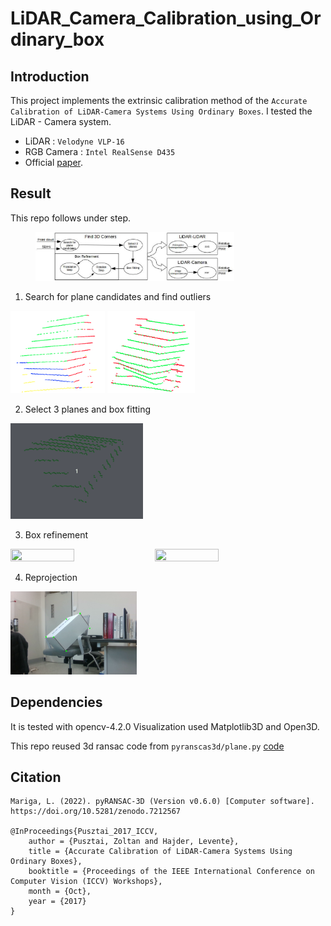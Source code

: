 # LiDAR_Camera_Calibration_using_Ordinary_box

Introduction
------------
This project implements the extrinsic calibration method of the ``Accurate Calibration of LiDAR-Camera Systems Using Ordinary Boxes``. I tested the LiDAR - Camera system. 
* LiDAR : ``Velodyne VLP-16`` 
* RGB Camera : ``Intel RealSense D435``
* Official [paper](https://openaccess.thecvf.com/content_ICCV_2017_workshops/w6/html/Pusztai_Accurate_Calibration_of_ICCV_2017_paper.html).

Result
------

This repo follows under step.
<figure>
  <img src="./asset/images/step.png" height='75%' width ='75%'>
</figure>

1. Search for plane candidates and find outliers
<p>
  <img src="./asset/images/find_planes.png" height='30%' width ='30%'/> 
  <img src="./asset/images/remove_outlier.png" height='27.7%' width ='27.7%'/>
</p>

2. Select 3 planes and box fitting
<p>
  <img src="./asset/gif/double_filter.gif" height='42%' width ='42%'>
</p>

3. Box refinement
<p>
  <img src="./asset/gif/case1.gif" height='45%' width ='45%'>
  <img src="./asset/gif/case2.gif" height='45%' width ='45%'>
</p>

4. Reprojection
<p>
  <img src="./asset/images/box_reprojection.png" height='40%' width ='40%'>
</p>


Dependencies
------------
It is tested with opencv-4.2.0 
Visualization used Matplotlib3D and Open3D.

This repo reused 3d ransac code from ``pyranscas3d/plane.py`` [code](https://github.com/leomariga/pyRANSAC-3D/blob/master/pyransac3d/plane.py)


Citation
-------- 
```
Mariga, L. (2022). pyRANSAC-3D (Version v0.6.0) [Computer software]. https://doi.org/10.5281/zenodo.7212567

@InProceedings{Pusztai_2017_ICCV,
    author = {Pusztai, Zoltan and Hajder, Levente},
    title = {Accurate Calibration of LiDAR-Camera Systems Using Ordinary Boxes},
    booktitle = {Proceedings of the IEEE International Conference on Computer Vision (ICCV) Workshops},
    month = {Oct},
    year = {2017}
}
```
